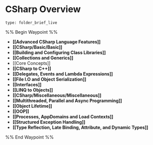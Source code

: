 # CSharp Overview
 
```ccard
type: folder_brief_live
```
 
%% Begin Waypoint %%
- **[[Advanced CSharp Language Features]]**
- **[[CSharp/Basic/Basic]]**
- **[[Building and Configuring Class Libraries]]**
- **[[Collections and Generics]]**
- [[Core Concepts]]
- **[[CSharp to C++]]**
- **[[Delegates, Events and Lambda Expressions]]**
- **[[File I.O and Object Serialization]]**
- **[[Interfaces]]**
- **[[LINQ to Objects]]**
- **[[CSharp/Miscellaneous/Miscellaneous]]**
- **[[Multithreaded, Parallel and Async Programming]]**
- **[[Object Lifetime]]**
- **[[OOP]]**
- **[[Processes, AppDomains and Load Contexts]]**
- **[[Structured Exception Handling]]**
- **[[Type Reflection, Late Binding, Attribute, and Dynamic Types]]**

%% End Waypoint %%